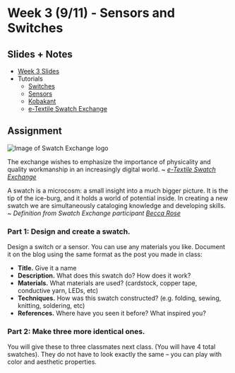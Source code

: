 # Week 3 (9/11) - Sensors and Switches

## Slides + Notes
- [Week 3 Slides](https://docs.google.com/presentation/d/13gSxJvvl_bakWgwRlj1LaCXrzOp2oq3IABX46URDs6o/edit?usp=sharing)
- Tutorials
  - [Switches](http://thesoftcircuiteer.net/soft-switches/)
  - [Sensors](http://thesoftcircuiteer.net/soft-sensors/)
  - [Kobakant](https://www.kobakant.at/DIY/?cat=26)
  - [e-Textile Swatch Exchange](http://etextile-summercamp.org/swatch-exchange/about/)

## Assignment
![Image of Swatch Exchange logo](http://lizastark.com/compcraftfall2016/wp-content/uploads/2016/09/Screen-Shot-2016-09-13-at-11.16.05-PM-1024x295.png)

The exchange wishes to emphasize the importance of physicality and quality workmanship in an increasingly digital world.
~ *[e-Textile Swatch Exchange](http://etextile-summercamp.org/swatch-exchange/about/)*

A swatch is a microcosm: a small insight into a much bigger picture. It is the tip of the ice-burg, and it holds a world of potential inside. In creating a new swatch we are simultaneously cataloging knowledge and developing skills.
~ *Definition from Swatch Exchange participant [Becca Rose](https://blog.beccarose.co.uk/2015/09/08/human-breadboards/)*

### Part 1: Design and create a swatch.
Design a switch or a sensor. You can use any materials you like. Document it on the blog using the same format as the post you made in class:
- **Title.** Give it a name
- **Description.** What does this swatch do? How does it work?
- **Materials.** What materials are used? (cardstock, copper tape, conductive yarn, LEDs, etc)
- **Techniques.** How was this swatch constructed? (e.g. folding, sewing, knitting, soldering, etc)
- **References.** Where have you seen it before? What inspired you?

### Part 2: Make three more identical ones. 
You will give these to three classmates next class. (You will have 4 total swatches). They do not have to look exactly the same – you can play with color and aesthetic properties.

